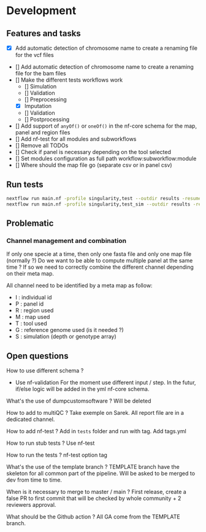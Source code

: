 # Development

## Features and tasks

- [x] Add automatic detection of chromosome name to create a renaming file for the vcf files
- [] Add automatic detection of chromosome name to create a renaming file for the bam files
- [] Make the different tests workflows work
  - [] Simulation
  - [] Validation
  - [] Preprocessing
  - [x] Imputation
  - [] Validation
  - [] Postprocessing
- [] Add support of `anyOf()` or `oneOf()` in the nf-core schema for the map, panel and region files
- [] Add nf-test for all modules and subworkflows
- [] Remove all TODOs
- [] Check if panel is necessary depending on the tool selected
- [] Set modules configuration as full path workflow:subworkflow:module
- [] Where should the map file go (separate csv or in panel csv)

## Run tests

```bash
nextflow run main.nf -profile singularity,test --outdir results -resume
nextflow run main.nf -profile singularity,test_sim --outdir results -resume
```

## Problematic

### Channel management and combination

If only one specie at a time, then only one fasta file and only one map file (normally ?)
Do we want to be able to compute multiple panel at the same time ?
If so we need to correctly combine the different channel depending on their meta map.

All channel need to be identified by a meta map as follow:

- I : individual id
- P : panel id
- R : region used
- M : map used
- T : tool used
- G : reference genome used (is it needed ?)
- S : simulation (depth or genotype array)

## Open questions

How to use different schema ?

- Use nf-validation
  For the moment use different input / step.
  In the futur, if/else logic will be added in the yml nf-core schema.

What's the use of dumpcustomsoftware ?
Will be deleted

How to add to multiQC ?
Take exemple on Sarek.
All report file are in a dedicated channel.

How to add nf-test ?
Add in `tests` folder and run with tag.
Add tags.yml

How to run stub tests ?
Use nf-test

How to run the tests ?
nf-test option tag

What's the use of the template branch ?
TEMPLATE branch have the skeleton for all common part of the pipeline.
Will be asked to be merged to dev from time to time.

When is it necessary to merge to master / main ?
First release, create a false PR to first commit that will be checked by whole community + 2 reviewers approval.

What should be the Github action ?
All GA come from the TEMPLATE branch.
